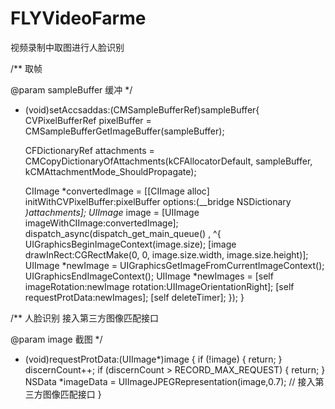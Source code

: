 # FLYVideoFarme
视频录制中取图进行人脸识别

/**
 取帧
 
 @param sampleBuffer 缓冲
 */
- (void)setAccsaddas:(CMSampleBufferRef)sampleBuffer{
    CVPixelBufferRef pixelBuffer = CMSampleBufferGetImageBuffer(sampleBuffer);
    
    CFDictionaryRef attachments = CMCopyDictionaryOfAttachments(kCFAllocatorDefault, sampleBuffer, kCMAttachmentMode_ShouldPropagate);
    
    CIImage *convertedImage = [[CIImage alloc] initWithCVPixelBuffer:pixelBuffer options:(__bridge NSDictionary *)attachments];
    UIImage* image = [UIImage imageWithCIImage:convertedImage];
    dispatch_async(dispatch_get_main_queue()
                   , ^{
                       UIGraphicsBeginImageContext(image.size);
                       [image drawInRect:CGRectMake(0, 0, image.size.width, image.size.height)];
                       UIImage *newImage = UIGraphicsGetImageFromCurrentImageContext();
                       UIGraphicsEndImageContext();
                       UIImage *newImages = [self imageRotation:newImage rotation:UIImageOrientationRight];
                       [self requestProtData:newImages];
                       [self deleteTimer];
                   });
}

/**
 人脸识别 接入第三方图像匹配接口
 
 @param image 截图
 */
- (void)requestProtData:(UIImage*)image {
    if (!image) {
        return;
    }
    discernCount++;
    if (discernCount > RECORD_MAX_REQUEST) {
        return;
    }
    NSData *imageData = UIImageJPEGRepresentation(image,0.7);
    // 接入第三方图像匹配接口
}
